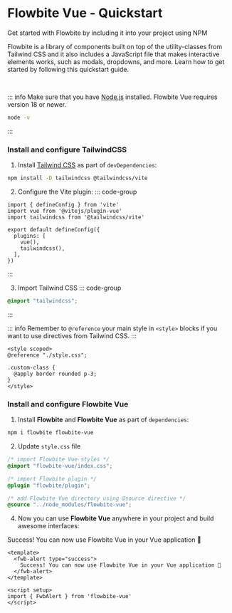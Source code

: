 <script setup>
import { FwbAlert } from 'flowbite-vue'
</script>

# Flowbite Vue - Quickstart

Get started with Flowbite by including it into your project using NPM

Flowbite is a library of components built on top of the utility-classes from Tailwind CSS and it also includes a JavaScript file that makes interactive elements works, such as modals, dropdowns, and more. Learn how to get started by following this quickstart guide.

<br>

::: info
Make sure that you have [Node.js](https://nodejs.org/en/) installed. Flowbite Vue requires version 18 or newer.
```bash
node -v
```
:::

### Install and configure TailwindCSS

1. Install [Tailwind CSS](https://tailwindcss.com/docs/installation/using-vite) as part of `devDependencies`:

```bash
npm install -D tailwindcss @tailwindcss/vite
```

2. Configure the Vite plugin:
::: code-group

```js{3,8} [vite.config.js]
import { defineConfig } from 'vite'
import vue from '@vitejs/plugin-vue'
import tailwindcss from '@tailwindcss/vite'

export default defineConfig({
  plugins: [
    vue(),
    tailwindcss(),
  ],
})
```
:::

3. Import Tailwind CSS
::: code-group
```css [src/style.css]
@import "tailwindcss";
```
:::

::: info
Remember to `@reference` your main style in `<style>` blocks if you want to use directives from Tailwind CSS.
:::

```vue{2}
<style scoped>
@reference "./style.css";

.custom-class {
  @apply border rounded p-3;
}
</style>
```

### Install and configure Flowbite Vue
1. Install **Flowbite** and **Flowbite Vue** as part of `dependencies`:

```bash
npm i flowbite flowbite-vue
```

2. Update `style.css` file

```css
/* import Flowbite Vue styles */
@import "flowbite-vue/index.css";

/* import Flowbite plugin */
@plugin "flowbite/plugin";

/* add Flowbite Vue directory using @source directive */
@source "../node_modules/flowbite-vue";
```

4. Now you can use **Flowbite Vue** anywhere in your project and build awesome interfaces:

<div class="vp-raw">
  <fwb-alert type="success">
    Success! You can now use Flowbite Vue in your Vue application 🎉
  </fwb-alert>
</div>

```vue
<template>
  <fwb-alert type="success">
    Success! You can now use Flowbite Vue in your Vue application 🎉
  </fwb-alert>
</template>

<script setup>
import { FwbAlert } from 'flowbite-vue'
</script>
```

